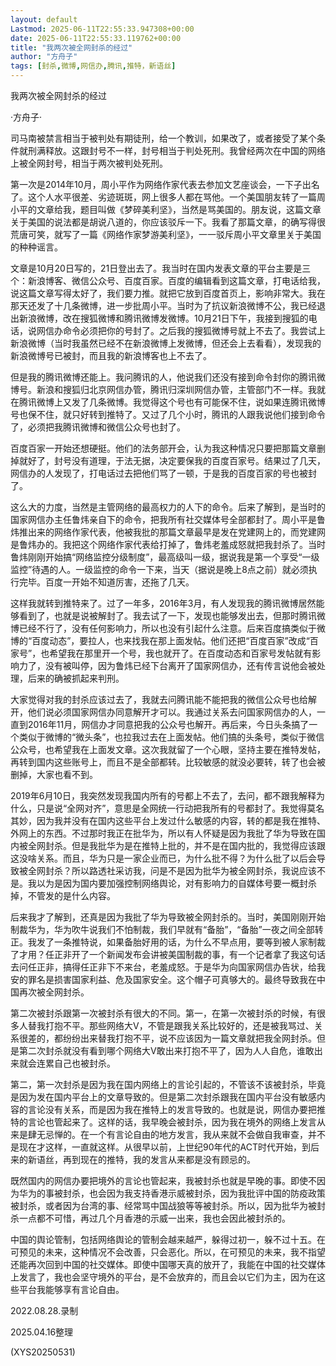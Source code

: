 ```yaml
---
layout: default
Lastmod: 2025-06-11T22:55:33.947308+00:00
date: 2025-06-11T22:55:33.119762+00:00
title: "我两次被全网封杀的经过"
author: "方舟子"
tags: [封杀,微博,网信办,腾讯,推特，新语丝]
---
```


我两次被全网封杀的经过

·方舟子·

司马南被禁言相当于被判处有期徒刑，给一个教训，如果改了，或者接受了某个条件就刑满释放。这跟封号不一样，封号相当于判处死刑。我曾经两次在中国的网络上被全网封号，相当于两次被判处死刑。

第一次是2014年10月，周小平作为网络作家代表去参加文艺座谈会，一下子出名了。这个人水平很差、劣迹斑斑，网上很多人都在骂他。一个美国朋友转了一篇周小平的文章给我，题目叫做《梦碎美利坚》，当然是骂美国的。朋友说，这篇文章关于美国的说法都是胡说八道的，你应该驳斥一下。我看了那篇文章，的确写得很荒唐可笑，就写了一篇《网络作家梦游美利坚》，一一驳斥周小平文章里关于美国的种种谣言。

文章是10月20日写的，21日登出去了。我当时在国内发表文章的平台主要是三个：新浪博客、微信公众号、百度百家。百度的编辑看到这篇文章，打电话给我，说这篇文章写得太好了，我们要力推。就把它放到百度首页上，影响非常大。我在那天还发了十几条微博，进一步批周小平。当时为了抗议新浪微博不公，我已经退出新浪微博，改在搜狐微博和腾讯微博发微博。10月21日下午，我接到搜狐的电话，说网信办命令必须把你的号封了。之后我的搜狐微博号就上不去了。我尝试上新浪微博（当时我虽然已经不在新浪微博上发微博，但还会上去看看），发现我的新浪微博号已被封，而且我的新浪博客也上不去了。

但是我的腾讯微博还能上。我问腾讯的人，他说我们还没有接到命令封你的腾讯微博号。新浪和搜狐归北京网信办管，腾讯归深圳网信办管，主管部门不一样。我就在腾讯微博上又发了几条微博。我觉得这个号也有可能保不住，说如果连腾讯微博号也保不住，就只好转到推特了。又过了几个小时，腾讯的人跟我说他们接到命令了，必须把我腾讯微博和微信公众号也封了。

百度百家一开始还想硬挺。他们的法务部开会，认为我这种情况只要把那篇文章删掉就好了，封号没有道理，于法无据，决定要保我的百度百家号。结果过了几天，网信办的人发现了，打电话过去把他们骂了一顿，于是我的百度百家的号也被封了。

这么大的力度，当然是主管网络的最高权力的人下的命令。后来了解到，是当时的国家网信办主任鲁炜亲自下的命令，把我所有社交媒体号全部都封了。周小平是鲁炜推出来的网络作家代表，他被我批的那篇文章最早是发在党建网上的，而党建网是鲁炜办的。我把这个网络作家代表给打掉了，鲁炜老羞成怒就把我封杀了。当时鲁炜刚刚开始搞“网络监控分级制度”，最高级叫一级，据说我是第一个享受“一级监控”待遇的人。一级监控的命令一下来，当天（据说是晚上8点之前）就必须执行完毕。百度一开始不知道厉害，还拖了几天。

这样我就转到推特来了。过了一年多，2016年3月，有人发现我的腾讯微博居然能够看到了，也就是说被解封了。我去试了一下，发现也能够发出去，但那时腾讯微博已经不行了，没有任何影响力，所以也没有引起什么注意。后来百度搞类似于微博的“百度动态”，要拉人，也来找我在那上面发帖。他们还把“百度百家”改成“百家号”，也希望我在那里开一个号，我也就开了。在百度动态和百家号发帖就有影响力了，没有被叫停，因为鲁炜已经下台离开了国家网信办，还有传言说他会被处理，后来的确被抓起来判刑。

大家觉得对我的封杀应该过去了，我就去问腾讯能不能把我的微信公众号也给解开，他们说必须国家网信办同意解开才可以。我通过关系去问国家网信办的人，一直到2016年11月，网信办才同意把我的公众号也解开。再后来，今日头条搞了一个类似于微博的“微头条”，也拉我过去在上面发帖。他们搞的头条号，类似于微信公众号，也希望我在上面发文章。这次我就留了一个心眼，坚持主要在推特发帖，再转到国内这些账号上，而且不是全部都转。比较敏感的就没必要转，转了也会被删掉，大家也看不到。

2019年6月10日，我突然发现我国内所有的号都上不去了，去问，都不跟我解释为什么，只是说“全网对齐”，意思是全网统一行动把我所有的号都封了。我觉得莫名其妙，因为我并没有在国内这些平台上发过什么敏感的内容，转的都是我在推特、外网上的东西。不过那时我正在批华为，所以有人怀疑是因为我批了华为导致在国内被全网封杀。但是我批华为是在推特上批的，并不是在国内批的，我觉得应该跟这没啥关系。而且，华为只是一家企业而已，为什么批不得？为什么批了以后会导致被全网封杀？所以路透社采访我，问是不是因为批华为被全网封杀，我说应该不是。我以为是因为国内要加强控制网络舆论，对有影响力的自媒体号要一概封杀掉，不管发的是什么内容。

后来我才了解到，还真是因为我批了华为导致被全网封杀的。当时，美国刚刚开始制裁华为，华为吹牛说我们不怕制裁，我们早就有“备胎”，“备胎”一夜之间全部转正。我发了一条推特说，如果备胎好用的话，为什么不早点用，要等到被人家制裁了才用？任正非开了一个新闻发布会讲被美国制裁的事，有一个记者拿了我这句话去问任正非，搞得任正非下不来台，老羞成怒。于是华为向国家网信办告状，给我安的罪名是损害国家利益、危及国家安全。这个帽子可真够大的。最终导致我在中国再次被全网封杀。

第二次被封杀跟第一次被封杀有很大的不同。第一，在第一次被封杀的时候，有很多人替我打抱不平。那些网络大V，不管是跟我关系比较好的，还是被我骂过、关系很差的，都纷纷出来替我打抱不平，说不应该因为一篇文章就把我全网封杀。但是第二次封杀就没有看到哪个网络大V敢出来打抱不平了，因为人人自危，谁敢出来就会连累自己也被封杀。

第二，第一次封杀是因为我在国内网络上的言论引起的，不管该不该被封杀，毕竟是因为发在国内平台上的文章导致的。但是第二次封杀跟我在国内平台没有敏感内容的言论没有关系，而是因为我在推特上的发言导致的。也就是说，网信办要把推特的言论也管起来了。这样的话，我早晚会被封杀，因为我在境外的网络上发言从来是肆无忌惮的。在一个有言论自由的地方发言，我从来就不会做自我审查，并不是现在才这样，一直就这样。从很早以前，上世纪90年代的ACT时代开始，到后来的新语丝，再到现在的推特，我的发言从来都是没有顾忌的。

既然国内的网信办要把境外的言论也管起来，我被封杀也就是早晚的事。即使不因为华为的事被封杀，也会因为我支持香港示威被封杀，因为我批评中国的防疫政策被封杀，或者因为台湾的事、经常骂中国战狼等等被封杀。所以，因为批华为被封杀一点都不可惜，再过几个月香港的示威一出来，我也会因此被封杀的。

中国的舆论管制，包括网络舆论的管制会越来越严，躲得过初一，躲不过十五。在可预见的未来，这种情况不会改善，只会恶化。所以，在可预见的未来，我不指望还能再次回到中国的社交媒体。即使中国哪天真的放开了，我能在中国的社交媒体上发言了，我也会坚守境外的平台，是不会放弃的，而且会以它们为主，因为在这些平台我能够享有言论自由。

2022.08.28.录制

2025.04.16整理

(XYS20250531)

